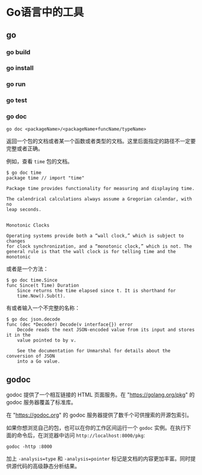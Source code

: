 # Go语言中的工具

## go

### go build

### go install

### go run

### go test

### go doc

```
go doc <packageName>/<packageName+funcName/typeName>
```

返回一个包的文档或者某一个函数或者类型的文档。这里后面指定的路径不一定要完整或者正确。

例如，查看 `time` 包的文档。

```shell
$ go doc time
package time // import "time"

Package time provides functionality for measuring and displaying time.

The calendrical calculations always assume a Gregorian calendar, with no
leap seconds.


Monotonic Clocks

Operating systems provide both a “wall clock,” which is subject to changes
for clock synchronization, and a “monotonic clock,” which is not. The
general rule is that the wall clock is for telling time and the monotonic
```

或者是一个方法：

```shell
$ go doc time.Since
func Since(t Time) Duration
    Since returns the time elapsed since t. It is shorthand for
    time.Now().Sub(t).
```

有或者输入一个不完整的名称：

```shell
$ go doc json.decode
func (dec *Decoder) Decode(v interface{}) error
    Decode reads the next JSON-encoded value from its input and stores it in the
    value pointed to by v.

    See the documentation for Unmarshal for details about the conversion of JSON
    into a Go value.
```

## godoc

godoc 提供了一个相互链接的 HTML 页面服务。在 "https://golang.org/pkg" 的 godoc 服务器覆盖了标准库。

在 "https://godoc.org" 的 godoc 服务器提供了数千个可供搜索的开源包索引。

如果你想浏览自己的包，也可以在你的工作区间运行一个 `godoc` 实例。在执行下面的命令后，在浏览器中访问 `http://localhost:8000/pkg`:

```shell
godoc -http :8000
```

加上 `-analysis=type` 和 `-analysis=pointer` 标记是文档的内容更加丰富。同时提供源代码的高级静态分析结果。
